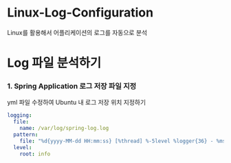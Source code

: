 # Linux-Log-Configuration
Linux를 활용해서 어플리케이션의 로그를 자동으로 분석

# Log 파일 분석하기
### 1. Spring Application 로그 저장 파일 지정
yml 파일 수정하여 Ubuntu 내 로그 저장 위치 지정하기
```yml
logging:
  file:
    name: /var/log/spring-log.log
  pattern:
    file: "%d{yyyy-MM-dd HH:mm:ss} [%thread] %-5level %logger{36} - %msg%n"
  level:
    root: info
```
